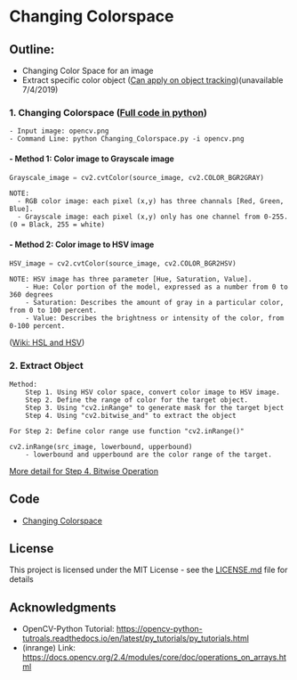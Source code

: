 # Changing Colorspace

## Outline:
- Changing Color Space for an image
- Extract specific color object ([Can apply on object tracking](https://github.com/Hank-Tsou/Computer-Vision-OpenCV-Python/edit/master/tutorials/Image_Processing/1_Changing_colorspace/README.md))(unavailable 7/4/2019)

### 1. Changing Colorspace  ([Full code in python](https://github.com/Hank-Tsou/Computer-Vision-OpenCV-Python/blob/master/tutorials/Image_Processing/1_Changing_colorspace/Changing_Colorspace.py))
```
- Input image: opencv.png
- Command Line: python Changing_Colorspace.py -i opencv.png
```

#### - Method 1: Color image to Grayscale image
```python
Grayscale_image = cv2.cvtColor(source_image, cv2.COLOR_BGR2GRAY)
```
```
NOTE: 
  - RGB color image: each pixel (x,y) has three channals [Red, Green, Blue].
  - Grayscale image: each pixel (x,y) only has one channel from 0-255. (0 = Black, 255 = white)
```
#### - Method 2: Color image to HSV image
```python
HSV_image = cv2.cvtColor(source_image, cv2.COLOR_BGR2HSV)
```
```
NOTE: HSV image has three parameter [Hue, Saturation, Value].
    - Hue: Color portion of the model, expressed as a number from 0 to 360 degrees 
    - Saturation: Describes the amount of gray in a particular color, from 0 to 100 percent. 
    - Value: Describes the brightness or intensity of the color, from 0-100 percent.
```
([Wiki: HSL and HSV](https://en.wikipedia.org/wiki/HSL_and_HSV))

### 2. Extract Object 
```
Method:
    Step 1. Using HSV color space, convert color image to HSV image.
    Step 2. Define the range of color for the target object.
    Step 3. Using "cv2.inRange" to generate mask for the target bject
    Step 4. Using "cv2.bitwise_and" to extract the object
```
```
For Step 2: Define color range use function "cv2.inRange()"

cv2.inRange(src_image, lowerbound, upperbound)
    - lowerbound and upperbound are the color range of the target.
```

[More detail for Step 4. Bitwise Operation](https://github.com/Hank-Tsou/Computer-Vision-OpenCV-Python/tree/master/tutorials/Core_Operation)

## Code
- [Changing Colorspace](https://github.com/Hank-Tsou/Computer-Vision-OpenCV-Python/blob/master/tutorials/Image_Processing/1_Changing_colorspace/Changing_Colorspace.py)

## License

This project is licensed under the MIT License - see the [LICENSE.md](LICENSE.md) file for details

## Acknowledgments

* OpenCV-Python Tutorial: https://opencv-python-tutroals.readthedocs.io/en/latest/py_tutorials/py_tutorials.html
* (inrange) Link: https://docs.opencv.org/2.4/modules/core/doc/operations_on_arrays.html

